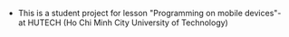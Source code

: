 - This is a student project for lesson "Programming on mobile devices"- at HUTECH (Ho Chi Minh City University of Technology)

